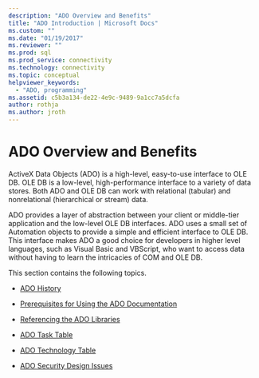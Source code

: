 ```yaml
---
description: "ADO Overview and Benefits"
title: "ADO Introduction | Microsoft Docs"
ms.custom: ""
ms.date: "01/19/2017"
ms.reviewer: ""
ms.prod: sql
ms.prod_service: connectivity
ms.technology: connectivity
ms.topic: conceptual
helpviewer_keywords:
  - "ADO, programming"
ms.assetid: c5b3a134-de22-4e9c-9489-9a1cc7a5dcfa
author: rothja
ms.author: jroth
---
```

# ADO Overview and Benefits
ActiveX Data Objects (ADO) is a high-level, easy-to-use interface to OLE DB. OLE DB is a low-level, high-performance interface to a variety of data stores. Both ADO and OLE DB can work with relational (tabular) and nonrelational (hierarchical or stream) data.

 ADO provides a layer of abstraction between your client or middle-tier application and the low-level OLE DB interfaces. ADO uses a small set of Automation objects to provide a simple and efficient interface to OLE DB. This interface makes ADO a good choice for developers in higher level languages, such as Visual Basic and VBScript, who want to access data without having to learn the intricacies of COM and OLE DB.

 This section contains the following topics.

-   [ADO History](../../ado/guide/ado-history.md)

-   [Prerequisites for Using the ADO Documentation](../../ado/guide/prerequisites-for-using-the-ado-documentation.md)

-   [Referencing the ADO Libraries](../../ado/guide/referencing-the-ado-libraries.md)

-   [ADO Task Table](../../ado/guide/ado-task-table.md)

-   [ADO Technology Table](../../ado/guide/ado-technology-table.md)

-   [ADO Security Design Issues](../../ado/guide/ado-security-design-issues.md)
